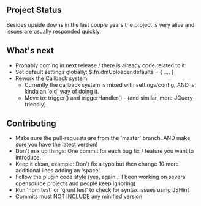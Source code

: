 ## Project Status
Besides upside downs in the last couple years the project is very alive and issues are usually responded quickly.

## What's next
- Probably coming in next release / there is already code related to it:
- Set default settings globally: $.fn.dmUploader.defaults = { .... }
- Rework the Callback system:
  - Currently the callback system is mixed with settings/config, AND is kinda an 'old' way of doing it.
  - Move to: trigger() and triggerHandler() - (and similar, more JQuery-friendly)

## Contributing 
- Make sure the pull-requests are from the 'master' branch. AND make sure you have the latest version!
- Don't mix up things: One commit for each bug fix / feature you want to introduce.
- Keep it clean, example: Don't fix a typo but then change 10 more additional lines adding an 'space'.
- Follow the plugin code style (yes, again... I been working on several opensource projects and people keep ignoring)
- Run 'npm test' or 'grunt test' to check for syntax issues using JSHint
- Commits must NOT INCLUDE any minified version